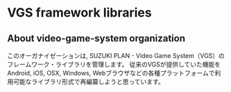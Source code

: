 # VGS framework libraries

## About video-game-system organization
このオーガナイゼーションは, SUZUKI PLAN - Video Game System（VGS）のフレームワーク・ライブラリを管理します。
従来のVGSが提供していた機能をAndroid, iOS, OSX, Windows, Webブラウザなどの各種プラットフォームで利用可能なライブラリ形式で再編纂しようと思っています。

